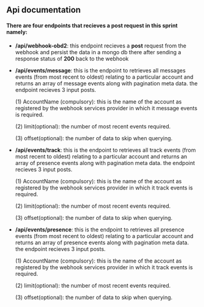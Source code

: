 ## Api documentation

#### There are four endpoints that recieves a post request in this sprint namely:
- **/api/webhook-obd2**: this endpoint recieves a **post** request from the webhook and persist the data in a mongo db there after sending a response status of **200** back to the webhook

- **/api/events/message**: this is the endpoint to retrieves all messages events (from most recent to oldest) relating to a particular account and returns an array of message events along with pagination meta data.
the endpoint recieves 3 input posts.

  (1) AccountName (compulsory): this is the name of the account as registered by the webhook services provider in which it  message events is required.

  (2) limit(optional): the number of most recent events required.

  (3) offset(optional): the number of data to skip when querying.

- **/api/events/track**: this is the endpoint to retrieves all track events (from most recent to oldest) relating to a particular account and returns an array of presence events along with pagination meta data.
the endpoint recieves 3 input posts.

  (1) AccountName (compulsory): this is the name of the account as registered by the webhook services provider in which it track events is required.

  (2) limit(optional): the number of most recent events required.

  (3) offset(optional): the number of data to skip when querying.

- **/api/events/presence**: this is the endpoint to retrieves all presence events (from most recent to oldest) relating to a particular account and returns an array of presence events along with pagination meta data.
the endpoint recieves 3 input posts.

  (1) AccountName (compulsory): this is the name of the account as registered by the webhook services provider in which it track events is required.

  (2) limit(optional): the number of most recent events required.

  (3) offset(optional): the number of data to skip when querying.
